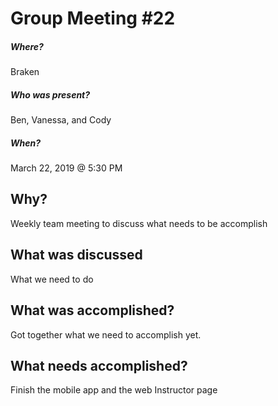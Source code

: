 # Group Meeting #22
##### Where?
Braken

##### Who was present?
Ben, Vanessa, and Cody

##### When?
March 22, 2019 @ 5:30 PM

## Why?
Weekly team meeting to discuss what needs to be accomplish

## What was discussed
What we need to do 

## What was accomplished?
Got together what we need to accomplish yet.

## What needs accomplished?
Finish the mobile app and the web Instructor page
